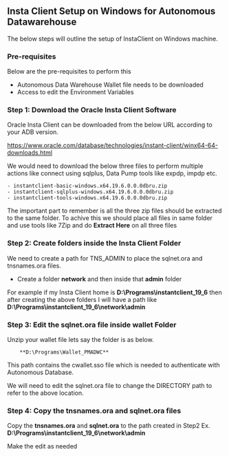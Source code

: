 
## Insta Client Setup on Windows for Autonomous Datawarehouse

The below steps will outline the setup of InstaClient on Windows machine. 

### Pre-requisites

Below are the pre-requisites to perform this
- Autonomous Data Warehouse Wallet file needs to be downloaded
- Access to edit the Environment Variables 


### Step 1: Download the Oracle Insta Client Software 

  Oracle Insta Client can be downloaded from the below URL according to your ADB version.

  https://www.oracle.com/database/technologies/instant-client/winx64-64-downloads.html

  We would need to download the below three files to perform multiple actions like connect using sqlplus, Data Pump tools like expdp, impdp etc.   

    - instantclient-basic-windows.x64.19.6.0.0.0dbru.zip
    - instantclient-sqlplus-windows.x64.19.6.0.0.0dbru.zip
    - instantclient-tools-windows.x64.19.6.0.0.0dbru.zip
  
   The important part to remember is all the three zip files should be extracted to the same folder. To achive this we should place all files in same folder and use tools like 7Zip and do **Extract Here** on all three files 


 ### Step 2: Create folders inside the Insta Client Folder
 
   We need to create a path for TNS_ADMIN to place the sqlnet.ora and tnsnames.ora files.
 
   - Create a folder **network** and then inside that **admin** folder

  For example if my Insta Client home is **D:\Programs\instantclient_19_6** then after creating the above folders I will have a path like **D:\Programs\instantclient_19_6\network\admin**



### Step 3: Edit the sqlnet.ora file inside wallet Folder

  Unzip your wallet file lets say the folder is as below.  
        
        **D:\Programs\Wallet_PMADWC**

  This path contains the cwallet.sso file which is needed to authenticate with Autonomous Database.

  We will need to edit the sqlnet.ora file to change the DIRECTORY path to refer to the above location.



### Step 4: Copy the tnsnames.ora and sqlnet.ora files

   Copy the **tnsnames.ora** and **sqlnet.ora** to the path created in Step2 Ex. **D:\Programs\instantclient_19_6\network\admin**
  


Make the edit as needed


 
 
